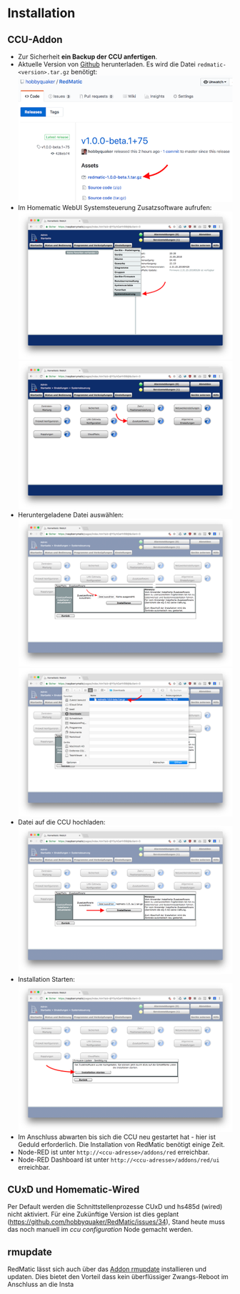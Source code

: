 # Installation

## CCU-Addon

* Zur Sicherheit __ein Backup der CCU anfertigen__.
* Aktuelle Version von [Github](https://github.com/HM-RedMatic/RedMatic/releases/latest) herunterladen. Es wird die Datei
`redmatic-<version>.tar.gz` benötigt:
  ![](/wiki/images/install-1.png)
* Im Homematic WebUI Systemsteuerung Zusatzsoftware aufrufen:
  ![](/wiki/images/install-2.png) ![](/wiki/images/install-3.png)
* Heruntergeladene Datei auswählen:
  ![](/wiki/images/install-4.png) ![](/wiki/images/install-5.png)
* Datei auf die CCU hochladen:
  ![](/wiki/images/install-6.png)
* Installation Starten:
  ![](/wiki/images/install-7.png)
* Im Anschluss abwarten bis sich die CCU neu gestartet hat - hier ist Geduld erforderlich. Die Installation von RedMatic benötigt einige Zeit.
* Node-RED ist unter `http://<ccu-adresse>/addons/red` erreichbar.
* Node-RED Dashboard ist unter `http://<ccu-adresse>/addons/red/ui` erreichbar.

## CUxD und Homematic-Wired

Per Default werden die Schnittstellenprozesse CUxD und hs485d (wired) nicht aktiviert. Für eine Zukünftige Version ist dies geplant (https://github.com/hobbyquaker/RedMatic/issues/34), Stand heute muss das noch manuell im _ccu configuration_ Node gemacht werden.

## rmupdate

RedMatic lässt sich auch über das [Addon rmupdate](https://github.com/j-a-n/raspberrymatic-addon-rmupdate) installieren und updaten. Dies bietet den Vorteil dass kein überflüssiger Zwangs-Reboot im Anschluss an die Insta

